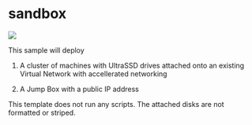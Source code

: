 # sandbox
<a href="https://portal.azure.com/#create/Microsoft.Template/uri/https%3A%2F%2Fraw.githubusercontent.com%2Fgrandparoach%2Fsandbox%2FultraSSD%2F%2Fazuredeploy.json" target="_blank">
    <img src="http://azuredeploy.net/deploybutton.png"/>
</a>

This sample will deploy

1. A cluster of machines with UltraSSD drives attached  onto an existing Virtual Network with accellerated networking 

2. A Jump Box with a public IP address 

This template does not run any scripts.  The attached disks are not formatted or striped.





